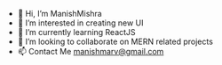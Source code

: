 - 👋 Hi, I’m ManishMishra
- 👀 I’m interested in creating new UI
- 🌱 I’m currently learning ReactJS
- 💞️ I’m looking to collaborate on MERN related projects
- 📫 Contact Me manishmarv@gmail.com

